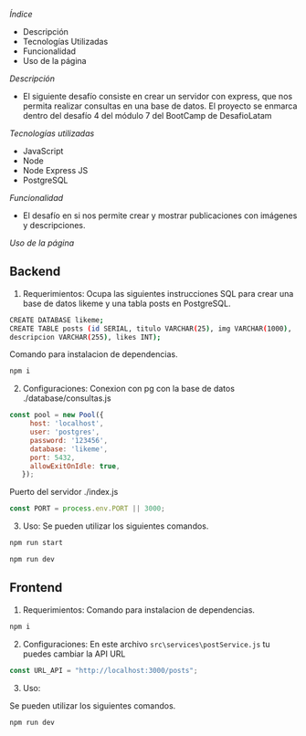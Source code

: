*Índice*
- Descripción
- Tecnologías Utilizadas
- Funcionalidad
- Uso de la página

*Descripción*
- El siguiente desafío consiste en crear un servidor con express, que nos permita realizar consultas en una base de datos. El proyecto se enmarca dentro del desafío 4 del módulo 7 del BootCamp de DesafioLatam

*Tecnologías utilizadas*
- JavaScript
- Node
- Node Express JS
- PostgreSQL

*Funcionalidad*
- El desafío en si nos permite crear y mostrar publicaciones con imágenes y descripciones.

*Uso de la página*
## Backend
1. Requerimientos:
Ocupa las siguientes instrucciones SQL para crear una base de datos likeme y una tabla posts en PostgreSQL.

```bash
CREATE DATABASE likeme;
CREATE TABLE posts (id SERIAL, titulo VARCHAR(25), img VARCHAR(1000),
descripcion VARCHAR(255), likes INT);
```

Comando para instalacion de dependencias.
```bash
npm i
```

2. Configuraciones:
Conexion con pg con la base de datos ./database/consultas.js
```js
const pool = new Pool({
     host: 'localhost',
     user: 'postgres',
     password: '123456',
     database: 'likeme',
     port: 5432,
     allowExitOnIdle: true,
   });
```
Puerto del servidor ./index.js
```js
const PORT = process.env.PORT || 3000;
```

3. Uso:
Se pueden utilizar los siguientes comandos.
```bash
npm run start
```
```bash
npm run dev
```

## Frontend
1. Requerimientos:
Comando para instalacion de dependencias.
```bash
npm i
```

2. Configuraciones:
En este archivo `src\services\postService.js` tu puedes cambiar la API URL

```js
const URL_API = "http://localhost:3000/posts";
```

3. Uso:

Se pueden utilizar los siguientes comandos.
```bash
npm run dev
